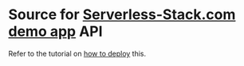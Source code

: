 # Source for [Serverless-Stack.com](http://serverless-stack.com) [demo app](http://demo.serverless-stack.com) API

Refer to the tutorial on [how to deploy](http://serverless-stack.com/chapters/deploy-the-apis.html) this.
